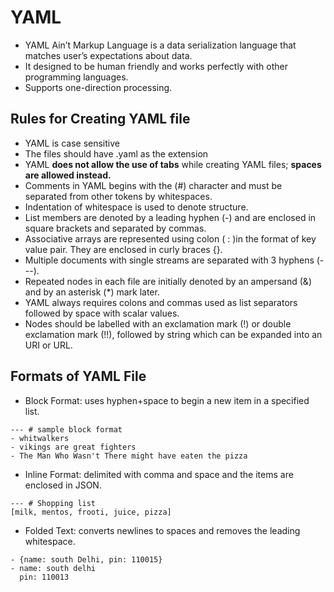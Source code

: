 # YAML

* YAML Ain’t Markup Language is a data serialization language that matches user’s expectations about data. 
* It designed to be human friendly and works perfectly with other programming languages.
* Supports one-direction processing. 

## Rules for Creating YAML file

* YAML is case sensitive
* The files should have .yaml as the extension
* YAML **does not allow the use of tabs** while creating YAML files; **spaces are allowed instead.**
* Comments in YAML begins with the (#) character and must be separated from other tokens by whitespaces.
* Indentation of whitespace is used to denote structure.
* List members are denoted by a leading hyphen (-) and are enclosed in square brackets and separated by commas.
* Associative arrays are represented using colon ( : )in the format of key value pair.
They are enclosed in curly braces {}.
* Multiple documents with single streams are separated with 3 hyphens (---).
* Repeated nodes in each file are initially denoted by an ampersand (&) and by an asterisk (*) mark later.
* YAML always requires colons and commas used as list separators followed by space with scalar values.
* Nodes should be labelled with an exclamation mark (!) or double exclamation mark (!!), followed by string which can be expanded into an URI or URL.

## Formats of YAML File

* Block Format: uses hyphen+space to begin a new item in a specified list.

```
--- # sample block format
- whitwalkers
- vikings are great fighters
- The Man Who Wasn't There might have eaten the pizza
```
* Inline Format: delimited with comma and space and the items are enclosed in JSON.

```
--- # Shopping list
[milk, mentos, frooti, juice, pizza]
```
* Folded Text: converts newlines to spaces and removes the leading whitespace.

```
- {name: south Delhi, pin: 110015}
- name: south delhi
  pin: 110013
```


